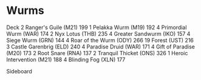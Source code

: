 # Wurms
Deck
2 Ranger's Guile (M21) 199
1 Pelakka Wurm (M19) 192
4 Primordial Wurm (WAR) 174
2 Nyx Lotus (THB) 235
4 Greater Sandwurm (IKO) 157
4 Siege Wurm (GRN) 144
4 Roar of the Wurm (ODY) 266
19 Forest (UST) 216
3 Castle Garenbrig (ELD) 240
4 Paradise Druid (WAR) 171
4 Gift of Paradise (M20) 173
2 Root Snare (RNA) 137
2 Tranquil Thicket (ONS) 326
1 Heroic Intervention (M21) 188
4 Blinding Fog (XLN) 177

Sideboard

```